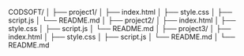 CODSOFT/
│
├── project1/
│   ├── index.html
│   ├── style.css
│   ├── script.js
│   └── README.md
│
├── project2/
│   ├── index.html
│   ├── style.css
│   ├── script.js
│   └── README.md
│
├── project3/
│   ├── index.html
│   ├── style.css
│   ├── script.js
│   └── README.md
│
└── README.md
